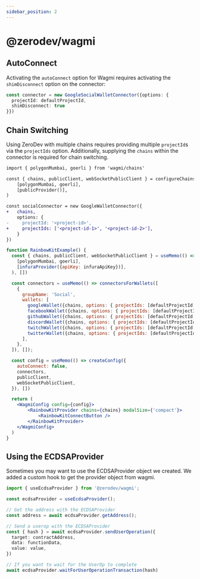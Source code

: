 ```yaml
---
sidebar_position: 2
---
```


# @zerodev/wagmi

## AutoConnect

Activating the `autoConnect` option for Wagmi requires activating the `shimDisconnect` option on the connector:

```typescript
const connector = new GoogleSocialWalletConnector({options: {
  projectId: defaultProjectId,
  shimDisconnect: true
}})
```


## Chain Switching

Using ZeroDev with multiple chains requires providing multiple `projectId`s via the `projectIds` option. Additionally, supplying the `chains` within the connector is required for chain switching.

```diff
import { polygonMumbai, goerli } from 'wagmi/chains'

const { chains, publicClient, webSocketPublicClient } = configureChains(
    [polygonMumbai, goerli],
    [publicProvider()],
)

const socialConnector = new GoogleWalletConnector({
+   chains, 
    options: {
-     projectId: '<project-id>',
+     projectIds: ['<project-id-1>', '<project-id-2>'],
    }
})
```
```jsx live folded
function RainbowKitExample() {
  const { chains, publicClient, webSocketPublicClient } = useMemo(() => configureChains(
    [polygonMumbai, goerli],
    [infuraProvider({apiKey: infuraApiKey})],
  ), [])

  const connectors = useMemo(() => connectorsForWallets([
    {
      groupName: 'Social',
      wallets: [
        googleWallet({chains, options: { projectIds: [defaultProjectId, goerliProjectId] }}),
        facebookWallet({chains, options: { projectIds: [defaultProjectId, goerliProjectId] }}),
        githubWallet({chains, options: { projectIds: [defaultProjectId, goerliProjectId] }}),
        discordWallet({chains, options: { projectIds: [defaultProjectId, goerliProjectId] }}),
        twitchWallet({chains, options: { projectIds: [defaultProjectId, goerliProjectId] }}),
        twitterWallet({chains, options: { projectIds: [defaultProjectId, goerliProjectId] }})
      ],
    },
  ]), []);

  const config = useMemo(() => createConfig({
    autoConnect: false,
    connectors,
    publicClient,
    webSocketPublicClient,
  }), [])

  return (
    <WagmiConfig config={config}>
        <RainbowKitProvider chains={chains} modalSize={'compact'}>
            <RainbowKitConnectButton />
        </RainbowKitProvider>
    </WagmiConfig>
  )
}
```

## Using the ECDSAProvider

Sometimes you may want to use the ECDSAProvider object we created.  We added a custom hook to get the provider object from wagmi.

```typescript
import { useEcdsaProvider } from '@zerodev/wagmi';

const ecdsaProvider = useEcdsaProvider();

// Get the address with the ECDSAProvider
const address = await ecdsaProvider.getAddress();

// Send a userop with the ECDSAProvider
const { hash } = await ecdsaProvider.sendUserOperation({
  target: contractAddress,
  data: functionData,
  value: value,
})

// If you want to wait for the UserOp to complete
await ecdsaProvider.waitForUserOperationTransaction(hash)
```